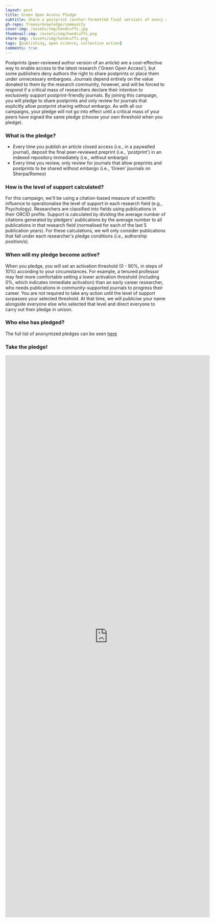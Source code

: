```yaml
---
layout: post
title: Green Open Access Pledge
subtitle: Share a postprint (author-formatted final version) of every article you publish and only review for journals that let you do so
gh-repo: freeourknowledge/community
cover-img: /assets/img/handcuffs.jpg
thumbnail-img: /assets/img/handcuffs.png
share-img: /assets/img/handcuffs.png
tags: [publishing, open science, collective action]
comments: true
---
```


Postprints (peer-reviewed author version of an article) are a cost-effective way to enable access to the latest research ('Green Open Access’), but some publishers deny authors the right to share postprints or place them under unnecessary embargoes. Journals depend entirely on the value donated to them by the research community, however, and will be forced to respond if a critical mass of researchers declare their intention to exclusively support postprint-friendly journals. By joining this campaign, you will pledge to share postprints and only review for journals that explicitly allow postprint sharing without embargo. As with all our campaigns, your pledge will not go into effect until a critical mass of your peers have signed the same pledge (choose your own threshold when you pledge).

### What is the pledge?
* Every time you publish an article closed access (i.e., in a paywalled journal), deposit the final peer-reviewed preprint (i.e., 'postprint') in an indexed repository immediately (i.e., without embargo)
* Every time you review, only review for journals that allow preprints and postprints to be shared without embargo (i.e., 'Green' journals on Sherpa/Romeo)

### How is the level of support calculated?
For this campaign, we'll be using a citation-based measure of scientific influence to operationalise the level of support in each research field (e.g., Psychology). Researchers are classified into fields using publications in their ORCID profile. Support is calculated by dividing the average number of citations generated by pledgers' publications by the average number to all publications in that research field (normalised for each of the last 5 publication years). For these calculations, we will only consider publications that fall under each researcher's pledge conditions (i.e., authorship position/s).

### When will my pledge become active?
When you pledge, you will set an activation threshold (0 - 90%, in steps of 10%) according to your circumstances. For example, a tenured professor may feel more comfortable setting a lower activation threshold (including 0%, which indicates immediate activation) than an early career researcher, who needs publications in community-supported journals to progress their career. You are not required to take any action until the level of support surpasses your selected threshold. At that time, we will publicise your name alongside everyone else who selected that level and direct everyone to carry out their pledge in unison. 

### Who else has pledged?
The full list of anonymized pledges can be seen [here]()

### Take the pledge!
<iframe src="https://docs.google.com/forms/d/e/1FAIpQLSffv19OL3sQUjV1XyK0J-UI-YMcyAAlVYo4WYuMNU8zjsTblw/viewform?embedded=true" width="640" height="1761" frameborder="0" marginheight="0" marginwidth="0">Loading…</iframe>
